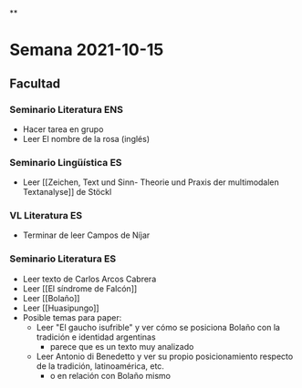 **

# Semana 2021-10-15

## Facultad

### Seminario Literatura ENS

-   Hacer tarea en grupo
 -   Leer El nombre de la rosa (inglés)
    

### Seminario Lingüística ES

-   Leer [[Zeichen, Text und Sinn- Theorie und Praxis der multimodalen Textanalyse]] de Stöckl
    

### VL Literatura ES

-   Terminar de leer Campos de Níjar
    

### Seminario Literatura ES

-   Leer texto de Carlos Arcos Cabrera
-   Leer [[El síndrome de Falcón]]
-   Leer [[Bolaño]]
-   Leer [[Huasipungo]]
-   Posible temas para paper:
	-   Leer "El gaucho isufrible" y ver cómo se posiciona Bolaño con la tradición e identidad argentinas
		-  parece que es un texto muy analizado  
	- Leer Antonio di Benedetto y ver su propio posicionamiento respecto de la tradición, latinoamérica, etc.
		- o en relación con Bolaño mismo